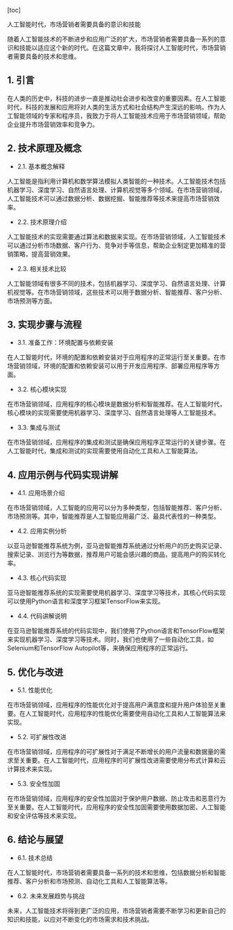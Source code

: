 
[toc]                    
                
                
人工智能时代，市场营销者需要具备的意识和技能

随着人工智能技术的不断进步和应用广泛的扩大，市场营销者需要具备一系列的意识和技能以适应这个新的时代。在这篇文章中，我将探讨人工智能时代，市场营销者需要具备的技术和思维。

## 1. 引言

在人类的历史中，科技的进步一直是推动社会进步和改变的重要因素。在人工智能时代，科技的发展和应用将对人类的生活方式和社会结构产生深远的影响。作为人工智能领域的专家和程序员，我致力于将人工智能技术应用于市场营销领域，帮助企业提升市场营销效率和竞争力。

## 2. 技术原理及概念

- 2.1. 基本概念解释

人工智能是指利用计算机和数学算法模拟人类智能的一种技术。人工智能技术包括机器学习、深度学习、自然语言处理、计算机视觉等多个领域。在市场营销领域，人工智能技术可以通过数据分析、数据挖掘、智能推荐等技术来提高市场营销效率。

- 2.2. 技术原理介绍

人工智能技术的实现需要通过算法和数据来实现。在市场营销领域，人工智能技术可以通过分析市场数据、客户行为、竞争对手等信息，帮助企业制定更加精准的营销策略，提高营销效果。

- 2.3. 相关技术比较

人工智能领域有很多不同的技术，包括机器学习、深度学习、自然语言处理、计算机视觉等。在市场营销领域，这些技术可以用于数据分析、智能推荐、客户分析、市场预测等方面。

## 3. 实现步骤与流程

- 3.1. 准备工作：环境配置与依赖安装

在人工智能时代，环境的配置和依赖安装对于应用程序的正常运行至关重要。在市场营销领域，环境的配置和依赖安装可以用于开发应用程序、部署应用程序等方面。

- 3.2. 核心模块实现

在市场营销领域，应用程序的核心模块是数据分析和智能推荐。在人工智能时代，核心模块的实现需要使用机器学习、深度学习、自然语言处理等人工智能技术。

- 3.3. 集成与测试

在市场营销领域，应用程序的集成和测试是确保应用程序正常运行的关键步骤。在人工智能时代，集成和测试的实现需要使用自动化工具和人工智能算法。

## 4. 应用示例与代码实现讲解

- 4.1. 应用场景介绍

在市场营销领域，人工智能的应用可以分为多种类型，包括智能推荐、客户分析、市场预测等。其中，智能推荐是人工智能应用最广泛、最具代表性的一种类型。

- 4.2. 应用实例分析

以亚马逊智能推荐系统为例，亚马逊智能推荐系统通过分析用户的历史购买记录、搜索记录、浏览行为等数据，推荐用户可能会感兴趣的商品，提高用户的购买转化率。

- 4.3. 核心代码实现

亚马逊智能推荐系统的实现需要使用机器学习、深度学习等技术，其核心代码实现可以使用Python语言和深度学习框架TensorFlow来实现。

- 4.4. 代码讲解说明

在亚马逊智能推荐系统的代码实现中，我们使用了Python语言和TensorFlow框架来实现机器学习、深度学习等技术。同时，我们也使用了一些自动化工具，如Selenium和TensorFlow Autopilot等，来确保应用程序的正常运行。

## 5. 优化与改进

- 5.1. 性能优化

在市场营销领域，应用程序的性能优化对于提高用户满意度和提升用户体验至关重要。在人工智能时代，应用程序的性能优化需要使用自动化工具和人工智能算法来实现。

- 5.2. 可扩展性改进

在市场营销领域，应用程序的可扩展性对于满足不断增长的用户流量和数据量的需求至关重要。在人工智能时代，应用程序的可扩展性改进需要使用分布式计算和云计算技术来实现。

- 5.3. 安全性加固

在市场营销领域，应用程序的安全性加固对于保护用户数据、防止攻击和恶意行为至关重要。在人工智能时代，应用程序的安全性加固需要使用数据加密、人工智能和安全评估等技术来实现。

## 6. 结论与展望

- 6.1. 技术总结

在人工智能时代，市场营销者需要具备一系列的技术和思维，包括数据分析和智能推荐、客户分析和市场预测、自动化工具和人工智能算法等。

- 6.2. 未来发展趋势与挑战

未来，人工智能技术将得到更广泛的应用，市场营销者需要不断学习和更新自己的知识和技能，以应对不断变化的市场需求和技术挑战。

